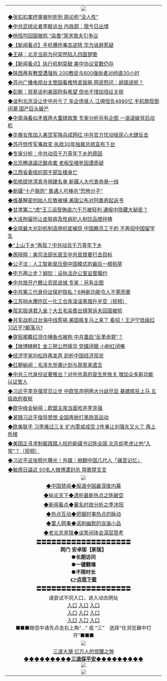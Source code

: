 <table>
  <tr>
    <td align=center><img src="https://github.com/gyhhx/image-upload/blob/master/3.jpg" /></td>
  </tr>
  <tr>
<td align=left>
<a href="https://ctbtfdoocixoa.global.ssl.fastly.net/oo.aspx?name=c1028275&key=ofejcfaxcltk&from=gy">◆张扣扣案终审被判死刑 舆论称“没人性”</a><br/></td>
  </tr>
  <tr>
<td align=left>
<a href="https://ctbtfdoocixoa.global.ssl.fastly.net/oo.aspx?name=c1028177&key=ofejcfaxcltk&from=gy">◆中共武统论者李毅访台 内政部：限今日出境</a><br/></td>
 </tr>
  <tr>
<td align=left>
<a href="http://ctbtfdoocixoa.global.ssl.fastly.net/oo.aspx?name=c1028288&key=ofejcfaxcltk&from=gy">◆杨恒均回国被抓 “染香”哭求救夫引争议</a><br/></td>
 </tr>
   <tr>
<td align=left>
<a href="http://ctbtfdoocixoa.global.ssl.fastly.net/oo.aspx?name=c1028273&key=ofejcfaxcltk&from=gy">◆【新闻看点】手机爆炸事态逆转 华为说辞惹疑</a><br/></td>
   </tr> 
  <tr>
<td align=left>
<a href="http://ctbtfdoocixoa.global.ssl.fastly.net/oo.aspx?name=c1028215&key=ofejcfaxcltk&from=gy">◆王赫：北京当局为何突然陷入四面楚歌</a><br/></td>
  </tr> 
 <tr>
<td align=left>
<a href="http://ctbtfdoocixoa.global.ssl.fastly.net/oo.aspx?name=c1028248&key=ofejcfaxcltk&from=gy">◆【新闻看点】执行机制突破 美中协议变数仍存</a><br/>
</td>
   </tr>
 <tr>
<td align=left>
<a href="http://ctbtfdoocixoa.global.ssl.fastly.net/oo.aspx?name=c1028226&key=ofejcfaxcltk&from=gy">◆陕西再有教堂遭强拆 200教徒与600强拆者对峙逾30小时</a><br/>
</td>
   </tr>
 <tr>
<td align=left>
<a href="http://ctbtfdoocixoa.global.ssl.fastly.net/oo.aspx?name=c1028160&key=ofejcfaxcltk&from=gy">◆苏州广播电视台主管因看推特丢饭碗 网民怒问：胡锡进呢？</a><br/></td>
  </tr>
  <tr>
<td align=left>
<a href="http://ctbtfdoocixoa.global.ssl.fastly.net/oo.aspx?name=c1028231&key=ofejcfaxcltk&from=gy">◆彭斯：贸易谈判美国抱有希望 但也不惜加倍征关税</a><br/></td>
 </tr>
   <tr>
<td align=left>
<a href="http://ctbtfdoocixoa.global.ssl.fastly.net/oo.aspx?name=c1028201&key=ofejcfaxcltk&from=gy">◆谈判北京没让步中共亏了 车企债骇人 江绵恒负4980亿 手机商现倒闭潮 国产巨头破产</a><br/>
</td>
   </tr>
 <tr>
<td align=left>
<a href="http://ctbtfdoocixoa.global.ssl.fastly.net/oo.aspx?name=c1028211&key=ofejcfaxcltk&from=gy">◆中南海看似矛盾两大重磅政策 专家分析另有企图 一语道破背后动机</a><br/></td>
  </tr>
  <tr>
<td align=left>
<a href="http://ctbtfdoocixoa.global.ssl.fastly.net/oo.aspx?name=c1028293&key=ofejcfaxcltk&from=gy">◆华裔女孩加入美空军降兵成网红 中共官方忧动摇民心大肆反击</a><br/></td>
 </tr>
  <tr>
<td align=left>
<a href="http://ctbtfdoocixoa.global.ssl.fastly.net/oo.aspx?name=c1028232&key=ofejcfaxcltk&from=gy">◆苏丹惊传军事政变 执政30年独裁总统宣布下台</a><br/></td>
 </tr>
   <tr>
<td align=left>
<a href="http://ctbtfdoocixoa.global.ssl.fastly.net/oo.aspx?name=c1028235&key=ofejcfaxcltk&from=gy">◆专家分析：中共动员千万青年下乡的原因</a><br/></td>
   </tr> 
  <tr>
<td align=left>
<a href="http://ctbtfdoocixoa.global.ssl.fastly.net/oo.aspx?name=c1028300&key=ofejcfaxcltk&from=gy">◆北京腾退逼迁酿命案 老板坠楼死因遭质疑</a><br/></td>
  </tr> 
 <tr>
<td align=left>
<a href="http://ctbtfdoocixoa.global.ssl.fastly.net/oo.aspx?name=c1028223&key=ofejcfaxcltk&from=gy">◆江西省委组织部干部坠楼身亡</a><br/>
</td>
   </tr>
 <tr>
<td align=left>
<a href="http://ctbtfdoocixoa.global.ssl.fastly.net/oo.aspx?name=c1028295&key=ofejcfaxcltk&from=gy">◆拒绝提供清真寺捐建名单 新疆人大代表命悬一线</a><br/>
</td>
   </tr>
 <tr>
<td align=left>
<a href="http://ctbtfdoocixoa.global.ssl.fastly.net/oo.aspx?name=c1028284&key=ofejcfaxcltk&from=gy">◆新疆“十户联防” 普通人可棒杀“恐怖分子”</a><br/></td>
  </tr>
  <tr>
<td align=left>
<a href="http://ctbtfdoocixoa.global.ssl.fastly.net/oo.aspx?name=c1028296&key=ofejcfaxcltk&from=gy">◆维基解密创始人伦敦被捕 美国公布对阿桑奇起诉书</a><br/></td>
 </tr>
   <tr>
<td align=left>
<a href="http://ctbtfdoocixoa.global.ssl.fastly.net/oo.aspx?name=c1028187&key=ofejcfaxcltk&from=gy">◆甘肃第二“虎”王三运受贿逾六千万被轻判 通报中隐藏大秘密？</a><br/>
</td>
   </tr>
 <tr>
<td align=left>
<a href="http://ctbtfdoocixoa.global.ssl.fastly.net/oo.aspx?name=c1028289&key=ofejcfaxcltk&from=gy">◆大连拘留所让皮肤病及性病犯人制饮品搅拌棒</a><br/>
</td>
   </tr>
<tr>
<td align=left>
<a href="https://ctbtfdoocixoa.global.ssl.fastly.net/oo.aspx?name=c1028261&key=ofejcfaxcltk&from=gy">◆全球最大光刻机制造商机密被窃 中国籍员工干的 不再招中国留学生</a><br/>
</td>       
  <tr>
<td align=left>
<a href="https://ctbtfdoocixoa.global.ssl.fastly.net/oo.aspx?name=c1027957&key=ofejcfaxcltk&from=gy">◆“上山下乡”再现？中共动员千万青年下乡</a><br/></td>
  </tr>
  <tr>
<td align=left>
<a href="https://ctbtfdoocixoa.global.ssl.fastly.net/oo.aspx?name=c1027990&key=ofejcfaxcltk&from=gy">◆周晓辉：美司法部长直言中共是首要打击目标</a><br/></td>
 </tr>
  <tr>
<td align=left>
<a href="http://ctbtfdoocixoa.global.ssl.fastly.net/oo.aspx?name=c1027958&key=ofejcfaxcltk&from=gy">◆公子沈：人工智能是压倒中国模式的最后一根稻草</a><br/></td>
 </tr>
   <tr>
<td align=left>
<a href="http://ctbtfdoocixoa.global.ssl.fastly.net/oo.aspx?name=c1027996&key=ofejcfaxcltk&from=gy">◆中方再让步？姆钦：设执法办公室监督履约</a><br/></td>
   </tr> 
  <tr>
<td align=left>
<a href="http://ctbtfdoocixoa.global.ssl.fastly.net/oo.aspx?name=c1027981&key=ofejcfaxcltk&from=gy">◆中共放开户籍让农民进城 专家：另有企图</a><br/></td>
  </tr> 
 <tr>
<td align=left>
<a href="http://ctbtfdoocixoa.global.ssl.fastly.net/oo.aspx?name=c1028025&key=ofejcfaxcltk&from=gy">◆中共第三代身份证保护隐私？6种新功能令人不寒而栗</a><br/>
</td>
   </tr>
 <tr>
<td align=left>
<a href="http://ctbtfdoocixoa.global.ssl.fastly.net/oo.aspx?name=c1027881&key=ofejcfaxcltk&from=gy">◆江苏响水爆炸区一化工仓库滚滚黑烟升半空（视频）</a><br/>
</td>
   </tr>
 <tr>
<td align=left>
<a href="http://ctbtfdoocixoa.global.ssl.fastly.net/oo.aspx?name=c1027995&key=ofejcfaxcltk&from=gy">◆现实版请君入瓮？大五毛染香出镜哭诉夫回国被抓</a><br/></td>
  </tr>
  <tr>
<td align=left>
<a href="http://ctbtfdoocixoa.global.ssl.fastly.net/oo.aspx?name=c1027885&key=ofejcfaxcltk&from=gy">◆共军战机过台海中线惹祸 美国报复马上来了 看招！王沪宁低级红习近平?颠落马?</a><br/></td>
 </tr>
   <tr>
<td align=left>
<a href="http://ctbtfdoocixoa.global.ssl.fastly.net/oo.aspx?name=c1027854&key=ofejcfaxcltk&from=gy">◆穿短裙戴红领巾捕鱼也被拘 中共重启“反革命罪”？</a><br/>
</td>
   </tr>
 <tr>
<td align=left>
<a href="http://ctbtfdoocixoa.global.ssl.fastly.net/oo.aspx?name=c1027752&key=ofejcfaxcltk&from=gy">◆【微博精粹】金三胖公然辱华 党媒闭眼 小粉红闭嘴</a><br/></td>
  </tr>
  <tr>
<td align=left>
<a href="http://ctbtfdoocixoa.global.ssl.fastly.net/oo.aspx?name=c1027887&key=ofejcfaxcltk&from=gy">◆经济学家向松祚再发声 剖析中国经济现状</a><br/></td>
 </tr>
  <tr>
<td align=left>
<a href="http://ctbtfdoocixoa.global.ssl.fastly.net/oo.aspx?name=c1022899&key=ofejcfaxcltk&from=gy">◆红朝秘闻：毛泽东世袭计划与周恩来遗言</a><br/></td>
 </tr>
   <tr>
<td align=left>
<a href="http://ctbtfdoocixoa.global.ssl.fastly.net/oo.aspx?name=c1027886&key=ofejcfaxcltk&from=gy">◆中共三代身份证要推出？对中共真的是生死攸关 增加众多新功能 以证管人</a><br/></td>
   </tr> 
  <tr>
<td align=left>
<a href="http://ctbtfdoocixoa.global.ssl.fastly.net/oo.aspx?name=c1027888&key=ofejcfaxcltk&from=gy">◆习近平李克强罕见让步 中欧签声明两大分歧尽显 基建疯狂上马 五级政府收税</a><br/></td>
  </tr> 
 <tr>
<td align=left>
<a href="http://ctbtfdoocixoa.global.ssl.fastly.net/oo.aspx?name=c1027892&key=ofejcfaxcltk&from=gy">◆欧中峰会秘闻：欧盟主席当面呛声李克强</a><br/>
</td>
   </tr>
 <tr>
<td align=left>
<a href="http://ctbtfdoocixoa.global.ssl.fastly.net/oo.aspx?name=c1027970&key=ofejcfaxcltk&from=gy">◆紧随习近平指导思想 全国再掀打黑除恶运动</a><br/>
</td>
   </tr>
 <tr>
<td align=left>
<a href="http://ctbtfdoocixoa.global.ssl.fastly.net/oo.aspx?name=c1027883&key=ofejcfaxcltk&from=gy">◆欧美联手 习李难过三关 扩内需或成空 2件事让刘强东又火了 再上热搜</a><br/></td>
  </tr>
  <tr>
<td align=left>
<a href="http://ctbtfdoocixoa.global.ssl.fastly.net/oo.aspx?name=c1027836&key=ofejcfaxcltk&from=gy">◆美国正寻求制裁践踏人权的新疆书记陈全国 北京却考虑让他“入常”？（视频）</a><br/></td>
 </tr>
   <tr>
<td align=left>
<a href="http://ctbtfdoocixoa.global.ssl.fastly.net/oo.aspx?name=c1028029&key=ofejcfaxcltk&from=gy">◆习近平这张照片曝光！外媒：掀翻中国几代人「痛苦记忆」</a><br/>
</td>
   </tr>
 <tr>
<td align=left>
<a href="http://ctbtfdoocixoa.global.ssl.fastly.net/oo.aspx?name=c1027895&key=ofejcfaxcltk&from=gy">◆敏感日逼近 50名人微博遭封杀 禁歌禁言言</a><br/>
</td>
   </tr>
  <tr>
    <td align=center><img src="https://github.com/gyhhx/image-upload/blob/master/2.jpg" /></td>
  </tr>
  <tr>
  <td align=center>
<a href="http://ctbtfdoocixoa.global.ssl.fastly.net/oo.aspx?name=c816860&key=ofejcfaxcltk&from=gy&tag=99733110">◆中国禁闻◆报道中国最深度内幕</a><br/>
   </tr>
  <tr>
     <td align=center>
<a href="http://ctbtfdoocixoa.global.ssl.fastly.net/oo.aspx?name=c816855&key=ofejcfaxcltk&from=gy&tag=997110">◆纵论天下◆透析最新热点之陈破空</a><br/>
   </tr>
   <tr>
      <td align=center>
<a href="http://ctbtfdoocixoa.global.ssl.fastly.net/oo.aspx?name=c838308&key=ofejcfaxcltk&from=gy&tag=9973110">◆新闻看点◆著名时政分析之李沐阳</a><br/>
   </tr>
   <tr>
     <td align=center>
<a href="http://ctbtfdoocixoa.global.ssl.fastly.net/oo.aspx?name=c816852&key=ofejcfaxcltk&from=gy&tag=9733110">◆热点互动◆把握时事热点的脉动</a><br/>
   </tr>
   <tr>
      <td align=center>
<a href="http://ctbtfdoocixoa.global.ssl.fastly.net/oo.aspx?name=c816694&key=ofejcfaxcltk&from=gy&tag=93310">◆雷人网事◆讽刺幽默的诙谐小品</a><br/>
   </tr>
   <tr>
    <td align=center>
<a href="http://ctbtfdoocixoa.global.ssl.fastly.net/oo.aspx?name=c816650&key=ofejcfaxcltk&from=gy&tag=9973110">◆老北京茶馆◆谈笑间体会深层思考</a><br/>
   </tr>
   <tr>
    <td align=center>
 <b>〓〓〓〓〓〓〓〓〓〓〓〓〓〓〓〓〓〓〓<br/>网门 安卓版【新版】<br/> ●长期访问<br/> ●一键翻墙<br/>  ●不限时长<br/> 
 <a href="https://share.weiyun.com/5K7U2P5">👉<b>点我下载</a><br/>〓〓〓〓〓〓〓〓〓〓〓〓〓〓〓〓〓〓〓<br/>
    </td>
    </tr>
   <tr>
    <td align=center>请尝试不同入口，进入动态网址<br/>
      <a href="https://s3.us-east-2.amazonaws.com/ogateo/show.htm">入口</a>
      <a href="https://s3.ca-central-1.amazonaws.com/ogatec/show.htm">入口</a>
      <a href="https://s3.ap-southeast-2.amazonaws.com/ogatey/show.htm">入口</a><br/>
      <a href="https://s3.ap-northeast-2.amazonaws.com/ogates/show.htm">入口</a>
      <a href="https://s3.eu-central-1.amazonaws.com/ogatef/show.htm">入口</a>
      <a href="https://s3.ap-south-1.amazonaws.com/ogatem/show.htm">入口</a><br/>
      <a href="https://s3-us-west-1.amazonaws.com/ogaten/show.htm">入口</a>
      <a href="https://s3.eu-west-2.amazonaws.com/ogatel/show.htm">入口</a>
      <a href="https://s3.ap-northeast-1.amazonaws.com/ogatet/show.htm">入口</a><br/>
      ■■■微信中请先点击右上角“...” 或 “三”　选择“在浏览器中打开”■■■<b><br/>
    </td>
  </tr>
  <tr>
    <td align=center><img src="https://github.com/gyhhx/image-upload/blob/master/3.jpg" /> </td>
</tr>
  <tr>  
  <td align=center>
  <a href="http://ctbtfdoocixoa.global.ssl.fastly.net/oo.aspx?name=c894205&key=ofejcfaxcltk&from=gy&tag=9973110">三退大潮 亿万人的觉醒之旅</a><br/>
      <a href="http://ctbtfdoocixoa.global.ssl.fastly.net/oo.aspx?name=ogQuit.aspx&key=ofejcfaxcltk&from=gy"><b>◆◆◆◆◆◆◆◆◆三退保平安◆◆◆◆◆◆◆◆◆<br/></a>
      <img src="https://github.com/gyhhx/image-upload/blob/master/3t.jpg" /><br/>
      </td>
  </tr>
   <tr>
    <td align=center><img src="https://raw.githubusercontent.com/oGate2/Up/master/oGate_640.jpg"/></td>
  </tr>
</table>


